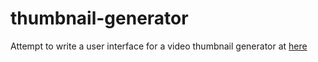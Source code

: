 # thumbnail-generator
Attempt to write a user interface for a video thumbnail generator at [here](https://github.com/flavioribeiro/video-thumbnail-generator)
